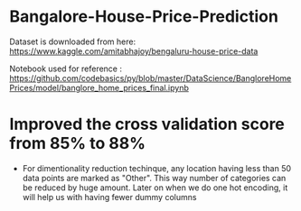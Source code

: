 # Bangalore-House-Price-Prediction
Dataset is downloaded from here: https://www.kaggle.com/amitabhajoy/bengaluru-house-price-data


Notebook used for reference : https://github.com/codebasics/py/blob/master/DataScience/BangloreHomePrices/model/banglore_home_prices_final.ipynb

# Improved the cross validation score from 85% to 88%
- For dimentionality reduction techinque, any location having less than 50 data points are marked as "Other". This way number of categories can be reduced by huge amount. Later on when we do one hot encoding, it will help us with having fewer dummy columns
